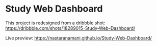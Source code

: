 # Study Web Dashboard

This project is redesigned from a dribbble shot: https://dribbble.com/shots/18289015-Study-Web-Dashboard/

Live preview: https://nastaranamani.github.io/Study-Web-Dashboard/
